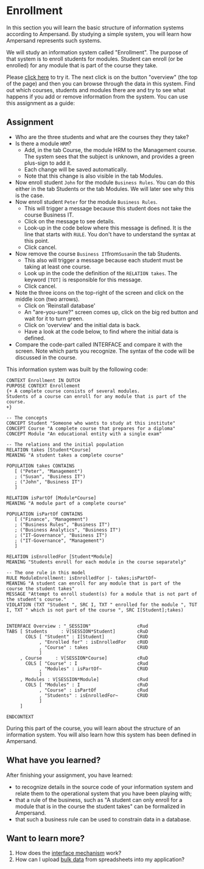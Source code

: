 # Enrollment

In this section you will learn the basic structure of information systems according to Ampersand. By studying a simple system, you will learn how Ampersand represents such systems.

We will study an information system called "Enrollment". The purpose of that system is to enroll students for modules. Student can enroll (or be enrolled) for any module that is part of the course they take.

Please [click here](http://ampersand.tarski.nl/Hawaii) to try it. The next click is on the button "overview" \(the top of the page\) and then you can browse through the data in this system. Find out which courses, students and modules there are and try to see what happens if you add or remove information from the system. You can use this assignment as a guide:

## Assignment

* Who are the three students and what are the courses they they take?
* Is there a module `HRM`?
  * Add, in the tab Course, the module HRM to the Management course. The system sees that the subject is unknown, and provides a green plus-sign to add it.
  * Each change will be saved automatically.
  * Note that this change is also visible in the tab Modules.
* Now enroll student `John` for the module `Business Rules`. You can do this either in the tab Students or the tab Modules. We will later see why this is the case.
* Now enroll student `Peter` for the module `Business Rules`.
  * This will trigger a message because this student does not take the course Business IT.
  * Click on the message to see details.
  * Look-up in the code below where this message is defined. It is the line that starts with `RULE`. You don't have to understand the syntax at this point.
  * Click cancel.
* Now remove the course `Business IT`from`Susan`in  the tab Students. 
  * This also will trigger a message because each student must be taking at least one course.
  * Look up in the code the definition of the `RELATION takes`. The keyword `[TOT]` is responsible for this message.
  * Click cancel.
* Note the three icons on the top-right of the screen and click on the middle icon \(two arrows\).
  * Click on 'Reinstall database'
  * An "are-you-sure?" screen comes up, click on the big red button and wait for it to turn green.
  * Click on 'overview' and the initial data is back.
  * Have a look at the code below, to find where the initial data is defined.
* Compare the code-part called INTERFACE and compare it with the screen. Note which parts you recognize. The syntax of the code will be discussed in the course.

This information system was built by the following code:

```
CONTEXT Enrollment IN DUTCH
PURPOSE CONTEXT Enrollement
{+ A complete course consists of several modules.
Students of a course can enroll for any module that is part of the course.
+}

-- The concepts
CONCEPT Student "Someone who wants to study at this institute"
CONCEPT Course "A complete course that prepares for a diploma"
CONCEPT Module "An educational entity with a single exam"

-- The relations and the initial population
RELATION takes [Student*Course]
MEANING "A student takes a complete course"

POPULATION takes CONTAINS
   [ ("Peter", "Management")
   ; ("Susan", "Business IT")
   ; ("John", "Business IT")
   ]

RELATION isPartOf [Module*Course]
MEANING "A module part of a complete course"

POPULATION isPartOf CONTAINS
   [ ("Finance", "Management")
   ; ("Business Rules", "Business IT")
   ; ("Business Analytics", "Business IT")
   ; ("IT-Governance", "Business IT")
   ; ("IT-Governance", "Management")
   ]

RELATION isEnrolledFor [Student*Module]
MEANING "Students enroll for each module in the course separately"

-- The one rule in this model
RULE ModuleEnrollment: isEnrolledFor |- takes;isPartOf~
MEANING "A student can enroll for any module that is part of the course the student takes"
MESSAGE "Attempt to enroll student(s) for a module that is not part of the student's course."
VIOLATION (TXT "Student ", SRC I, TXT " enrolled for the module ", TGT I, TXT " which is not part of the course ", SRC I[Student];takes)


INTERFACE Overview : "_SESSION"                 cRud
TABS [ Students     : V[SESSION*Student]        cRuD
       COLS [ "Student" : I[Student]            CRUD 
            , "Enrolled for" : isEnrolledFor    cRUD
            , "Course" : takes                  CRUD 
            ]
     , Course     : V[SESSION*Course]           cRuD
       COLS [ "Course" : I                      cRud
            , "Modules" : isPartOf~             CRUD
            ]
     , Modules : V[SESSION*Module]              cRud
       COLS [ "Modules" : I                     cRuD
            , "Course" : isPartOf               cRud
            , "Students" : isEnrolledFor~       CRUD
            ]
     ]

ENDCONTEXT
```

During this part of the course, you will learn about the structure of an information system. You will also learn how this system has been defined in Ampersand.

## What have you learned?

After finishing your assignment, you have learned:

* to recognize details in the source code of your information system and relate them to the operational system that you have been playing with;
* that a rule of the business, such as "A student can only enroll for a module that is in the course the student takes" can be formalized in Ampersand.
* that such a business rule can be used to constrain data in a database.

## Want to learn more?

1. How does the [interface mechanism](/syntax/interface.md) work?
2. How can I upload [bulk data](/tutorial/data-in-spreadsheets.md) from spreadsheets into my application?



